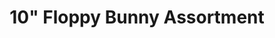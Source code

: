 ---
layout: product
title: '10" Floppy Bunny Assortment'
category: products
catalog: "spring"
size: 10"
item: 513213
case: 24
master: 24
type: [bunny, rabbit]
size: 10in

photos:
  - src: http://pettingzoo-website.s3.amazonaws.com/products/catalogs/spring/brown_bunny_cxa12-063-25E.png
  - src: http://pettingzoo-website.s3.amazonaws.com/products/catalogs/spring/Brown_white_bunny_cxa12-063-25F.jpg
  - src: http://pettingzoo-website.s3.amazonaws.com/products/catalogs/spring/cxa12-063-25A.png
---